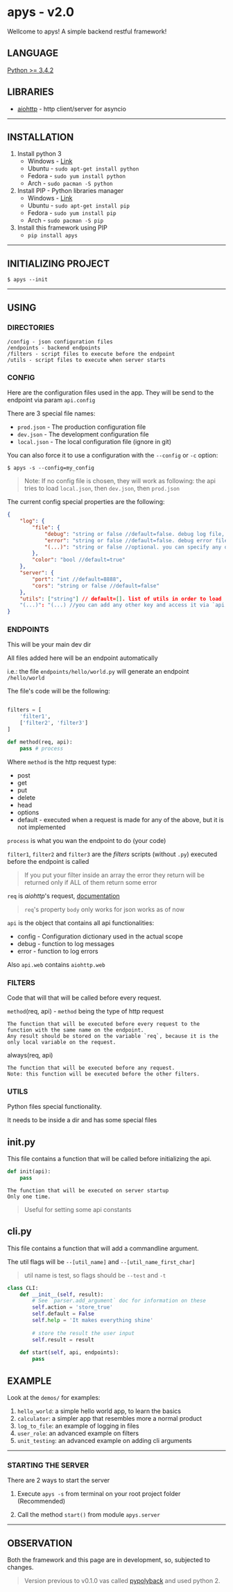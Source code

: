 # apys - v2.0
Wellcome to apys! A simple backend restful framework! 

## LANGUAGE
[Python >= 3.4.2](https://docs.python.org/3/)

## LIBRARIES
* [aiohttp](https://aiohttp.readthedocs.io/) - http client/server for asyncio

---

## INSTALLATION

1. Install python 3
    * Windows - [Link](https://www.python.org/download/releases/3.5/)
    * Ubuntu - `sudo apt-get install python`
    * Fedora - `sudo yum install python`
    * Arch - `sudo pacman -S python`
2. Install PIP - Python libraries manager
    * Windows - [Link](http://www.lfd.uci.edu/~gohlke/pythonlibs/#pip)
    * Ubuntu - `sudo apt-get install pip`
    * Fedora - `sudo yum install pip`
    * Arch - `sudo pacman -S pip`
3. Install this framework using PIP
    * `pip install apys`
    
---


## INITIALIZING PROJECT

```
$ apys --init
```

---

## USING

### DIRECTORIES
    /config - json configuration files
    /endpoints - backend endpoints
    /filters - script files to execute before the endpoint  
    /utils - script files to execute when server starts

### CONFIG
Here are the configuration files used in the app.
They will be send to the endpoint via param `api.config`

There are 3 special file names:
* `prod.json` - The production configuration file 
* `dev.json` - The development configuration file
* `local.json` - The local configuration file (ignore in git)

You can also force it to use a configuration with the `--config` or `-c` option:
```
$ apys -s --config=my_config
```

>Note: If no config file is chosen, they will work as following: the api tries to load `local.json`, then `dev.json`, then `prod.json`

The current config special properties are the following:
```json
{
    "log": {
        "file": {
            "debug": "string or false //default=false. debug log file, false for sys.stdout", 
            "error": "string or false //default=false. debug error file, false for sys.stderr",
            "(...)": "string or false //optional. you can specify any other log file, but you will have to tell the `api.debug` function to use it"
        },
        "color": "bool //default=true"
    },
    "server": {
        "port": "int //default=8888",
        "cors": "string or false //default=false"
    },
    "utils": ["string"] // default=[]. list of utils in order to load
    "(...)": "(...) //you can add any other key and access it via `api.config['my_key']`"
}
```

### ENDPOINTS
This will be your main dev dir

All files added here will be an endpoint automatically

i.e.: the file `endpoints/hello/world.py` will generate an endpoint `/hello/world`

The file's code will be the following:
```python

filters = [
    'filter1',
    ['filter2', 'filter3']
]

def method(req, api):
    pass # process
``` 

Where `method` is the http request type:
* post
* get
* put
* delete
* head
* options
* default - executed when a request is made for any of the above, but it is not implemented 

`process` is what you wan the endpoint to do (your code) 

`filter1`, `filter2` and `filter3` are the *filters* scripts (without `.py`) executed before the endpoint is called

> If you put your filter inside an array the error they return will be returned only if ALL of them return some error 

`req` is *aiohttp*'s request, [documentation](http://aiohttp.readthedocs.io/en/stable/web_reference.html#request)

> `req`'s property `body` only works for json works as of now

`api` is the object that contains all api functionalities:
* config - Configuration dictionary used in the actual scope
* debug - function to log messages
* error - function to log errors

Also `api.web` contains `aiohttp.web`

### FILTERS

Code that will that will be called before every request.

`method`(req, api) - `method` being the type of http request
    
    The function that will be executed before every request to the function with the same name on the endpoint.
    Any result should be stored on the variable `req`, because it is the only local variable on the request.
    
always(req, api)
    
    The function that will be executed before any request.
    Note: this function will be executed before the other filters.

### UTILS

Python files special functionality.

It needs to be inside a dir and has some special files

## __init__.py

This file contains a function that will be called before initializing the api.

```python
def init(api):
    pass
```

    The function that will be executed on server startup
    Only one time.

> Useful for setting some api constants

## __cli__.py

This file contains a function that will add a commandline argument.

The util flags will be `--[util_name]` and `--[util_name_first_char]`

> util name is test, so flags should be `--test` and `-t`

```python
class CLI:
    def __init__(self, result):
        # See `parser.add_argument` doc for information on these
        self.action = 'store_true'
        self.default = False
        self.help = 'It makes everything shine'
        
        # store the result the user input
        self.result = result
    
    def start(self, api, endpoints):
        pass
 ```

## EXAMPLE

Look at the `demos/` for examples:

1. `hello_world`: a simple hello world app, to learn the basics
2. `calculator`: a simpler app that resembles more a normal product
3. `log_to_file`: an example of logging in files
4. `user_role`: an advanced example on filters
4. `unit_testing`: an advanced example on adding cli arguments

---

### STARTING THE SERVER

There are 2 ways to start the server

1. Execute `apys -s` from terminal on your root project folder (Recommended)

2. Call the method `start()` from module `apys.server`

---

## OBSERVATION

Both the framework and this page are in development, so, subjected to changes.

> Version previous to v0.1.0 vas called [pypolyback](https://github.com/seijihirao/pypolyback) and used python 2.
